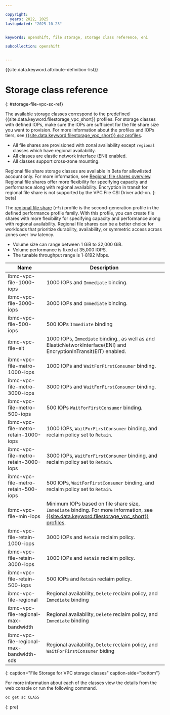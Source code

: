 ```yaml
---

copyright: 
  years: 2022, 2025
lastupdated: "2025-10-23"


keywords: openshift, file storage, storage class reference, eni

subcollection: openshift


---
```


{{site.data.keyword.attribute-definition-list}}


# Storage class reference
{: #storage-file-vpc-sc-ref}

The available storage classes correspond to the predefined {{site.data.keyword.filestorage_vpc_short}} profiles. For storage classes with defined IOPs, make sure the IOPs are sufficient for the file share size you want to provision. For more information about the profiles and IOPs tiers, see [{{site.data.keyword.filestorage_vpc_short}} `dp2` profiles](/docs/vpc?topic=vpc-file-storage-profiles&interface=ui#dp2-profile).

- All file shares are provisioned with zonal availability except `regional` classes which have regional availability.
- All classes are elastic network interface (ENI) enabled.
- All classes support cross-zone mounting.

Regional file share storage classes are available in Beta for allowlisted account only. For more information, see [Regional file shares overview](/docs/vpc?topic=vpc-file-storage-vpc-about#regional-file-storage-overview). Regional file shares offer more flexibility for specifying capacity and performance along with regional availability. Encryption in transit for regional file share is not supported by the VPC File CSI Driver add-on.
{: beta}

The [regional file share](/docs/vpc?topic=vpc-file-storage-vpc-about#regional-file-storage-overview) (`rfs`) profile is the second-generation profile in the defined performance profile family. With this profile, you can create file shares with more flexibility for specifying capacity and performance along with regional availability. Regional file shares can be a better choice for workloads that prioritize durability, availability, or symmetric access across zones over low latency.
- Volume size can range between 1 GiB to 32,000 GiB.
- Volume performance is fixed at 35,000 IOPS.
- The tunable throughput range is 1-8192 Mbps.

| Name | Description |
| --- | --- |
| ibmc-vpc-file-1000-iops | 1000 IOPs and `Immediate` binding. |
| ibmc-vpc-file-3000-iops | 3000 IOPs and `Immediate` binding. |
| ibmc-vpc-file-500-iops | 500 IOPs `Immediate` binding |
| ibmc-vpc-file-eit | 1000 IOPs, `Immediate` binding., as well as and ElasticNetworkInterface(ENI) and EncryptionInTransit(EIT) enabled. |
| ibmc-vpc-file-metro-1000-iops | 1000 IOPs and `WaitForFirstConsumer` binding. |
| ibmc-vpc-file-metro-3000-iops | 3000 IOPs and `WaitForFirstConsumer` binding. |
| ibmc-vpc-file-metro-500-iops | 500 IOPs `WaitForFirstConsumer` binding. |
| ibmc-vpc-file-metro-retain-1000-iops | 1000 IOPs, `WaitForFirstConsumer` binding, and reclaim policy set to `Retain`. |
| ibmc-vpc-file-metro-retain-3000-iops | 3000 IOPs, `WaitForFirstConsumer` binding, and reclaim policy set to `Retain`. |
| ibmc-vpc-file-metro-retain-500-iops | 500 IOPs, `WaitForFirstConsumer` binding, and reclaim policy set to `Retain`. |
| ibmc-vpc-file-min-iops | Minimum IOPs based on file share size, `Immediate` binding. For more information, see [{{site.data.keyword.filestorage_vpc_short}} profiles](/docs/vpc?topic=vpc-file-storage-profiles&interface=ui#dp2-profile). |
| ibmc-vpc-file-retain-1000-iops | 3000 IOPs and `Retain` reclaim policy. |
| ibmc-vpc-file-retain-3000-iops | 1000 IOPs and `Retain` reclaim policy. |
| ibmc-vpc-file-retain-500-iops | 500 IOPs and `Retain` reclaim policy. |
| ibmc-vpc-file-regional | Regional availability, `Delete` reclaim policy, and `Immediate` binding |
| ibmc-vpc-file-regional-max-bandwidth | Regional availability, `Delete` reclaim policy, and `Immediate` binding |
| ibmc-vpc-file-regional-max-bandwidth-sds | Regional availability, `Delete` reclaim policy, and `WaitForFirstConsumer` biding |
{: caption="File Storage for VPC storage classes" caption-side="bottom"}

For more information about each of the classes view the details from the web console or run the following command.

```sh
oc get sc CLASS
```
{: pre}
